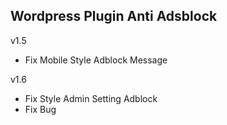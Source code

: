 ## Wordpress Plugin Anti Adsblock

v1.5 
  - Fix Mobile Style Adblock Message

v1.6
  - Fix Style Admin Setting Adblock
  - Fix Bug 
  
  
